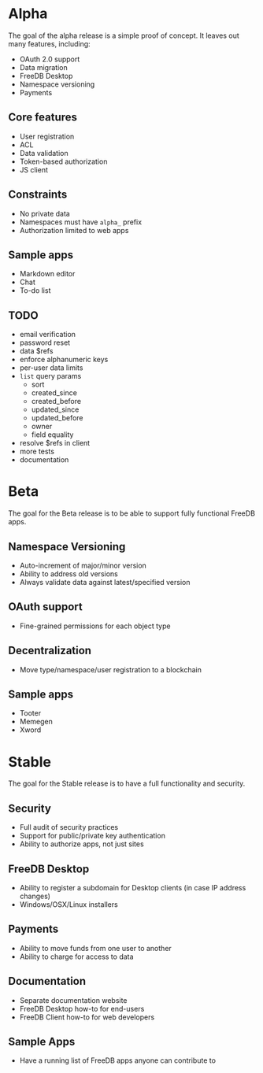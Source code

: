 # Alpha

The goal of the alpha release is a simple proof of concept. It leaves out many features, including:
* OAuth 2.0 support
* Data migration
* FreeDB Desktop
* Namespace versioning
* Payments

## Core features
* User registration
* ACL
* Data validation
* Token-based authorization
* JS client

## Constraints
* No private data
* Namespaces must have `alpha_` prefix
* Authorization limited to web apps

## Sample apps
* Markdown editor
* Chat
* To-do list

## TODO
* email verification
* password reset
* data $refs
* enforce alphanumeric keys
* per-user data limits
* `list` query params
  * sort
  * created_since
  * created_before
  * updated_since
  * updated_before
  * owner
  * field equality
* resolve $refs in client
* more tests
* documentation

# Beta

The goal for the Beta release is to be able to support fully functional FreeDB apps.

## Namespace Versioning
* Auto-increment of major/minor version
* Ability to address old versions
* Always validate data against latest/specified version

## OAuth support
* Fine-grained permissions for each object type

## Decentralization
* Move type/namespace/user registration to a blockchain

## Sample apps
* Tooter
* Memegen
* Xword

# Stable

The goal for the Stable release is to have a full functionality and security.

## Security
* Full audit of security practices
* Support for public/private key authentication
* Ability to authorize apps, not just sites

## FreeDB Desktop
* Ability to register a subdomain for Desktop clients (in case IP address changes)
* Windows/OSX/Linux installers

## Payments
* Ability to move funds from one user to another
* Ability to charge for access to data

## Documentation
* Separate documentation website
* FreeDB Desktop how-to for end-users
* FreeDB Client how-to for web developers

## Sample Apps
* Have a running list of FreeDB apps anyone can contribute to
